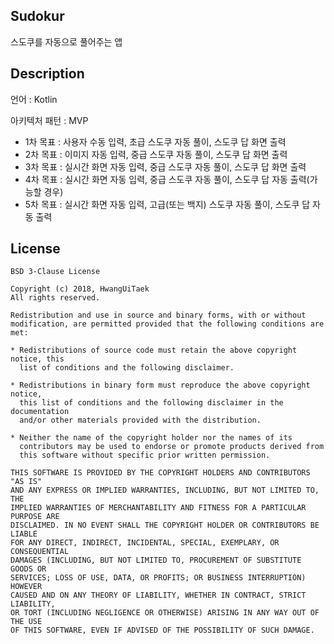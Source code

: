## Sudokur
 스도쿠를 자동으로 풀어주는 앱

## Description
언어 : Kotlin

아키텍처 패턴 : MVP

- 1차 목표 : 사용자 수동 입력, 초급 스도쿠 자동 풀이, 스도쿠 답 화면 출력
- 2차 목표 : 이미지 자동 입력, 중급 스도쿠 자동 풀이, 스도쿠 답 화면 출력
- 3차 목표 : 실시간 화면 자동 입력, 중급 스도쿠 자동 풀이, 스도쿠 답 화면 출력
- 4차 목표 : 실시간 화면 자동 입력, 중급 스도쿠 자동 풀이, 스도쿠 답 자동 출력(가능할 경우)
- 5차 목표 : 실시간 화면 자동 입력, 고급(또는 백지) 스도쿠 자동 풀이, 스도쿠 답 자동 출력

## License

    BSD 3-Clause License
    
    Copyright (c) 2018, HwangUiTaek
    All rights reserved.
    
    Redistribution and use in source and binary forms, with or without
    modification, are permitted provided that the following conditions are met:
    
    * Redistributions of source code must retain the above copyright notice, this
      list of conditions and the following disclaimer.
    
    * Redistributions in binary form must reproduce the above copyright notice,
      this list of conditions and the following disclaimer in the documentation
      and/or other materials provided with the distribution.
    
    * Neither the name of the copyright holder nor the names of its
      contributors may be used to endorse or promote products derived from
      this software without specific prior written permission.
    
    THIS SOFTWARE IS PROVIDED BY THE COPYRIGHT HOLDERS AND CONTRIBUTORS "AS IS"
    AND ANY EXPRESS OR IMPLIED WARRANTIES, INCLUDING, BUT NOT LIMITED TO, THE
    IMPLIED WARRANTIES OF MERCHANTABILITY AND FITNESS FOR A PARTICULAR PURPOSE ARE
    DISCLAIMED. IN NO EVENT SHALL THE COPYRIGHT HOLDER OR CONTRIBUTORS BE LIABLE
    FOR ANY DIRECT, INDIRECT, INCIDENTAL, SPECIAL, EXEMPLARY, OR CONSEQUENTIAL
    DAMAGES (INCLUDING, BUT NOT LIMITED TO, PROCUREMENT OF SUBSTITUTE GOODS OR
    SERVICES; LOSS OF USE, DATA, OR PROFITS; OR BUSINESS INTERRUPTION) HOWEVER
    CAUSED AND ON ANY THEORY OF LIABILITY, WHETHER IN CONTRACT, STRICT LIABILITY,
    OR TORT (INCLUDING NEGLIGENCE OR OTHERWISE) ARISING IN ANY WAY OUT OF THE USE
    OF THIS SOFTWARE, EVEN IF ADVISED OF THE POSSIBILITY OF SUCH DAMAGE.
